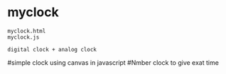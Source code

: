 # myclock
	myclock.html 
	myclock.js 

	digital clock + analog clock																			


#simple clock using canvas in javascript
#Nmber clock to give exat time 
